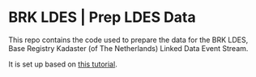 # BRK LDES | Prep LDES Data

This repo contains the code used to prepare the data for the BRK LDES, Base Registry Kadaster (of The Netherlands) Linked Data Event Stream.

It is set up based on [this tutorial](https://www.digitalocean.com/community/tutorials/typescript-new-project).

